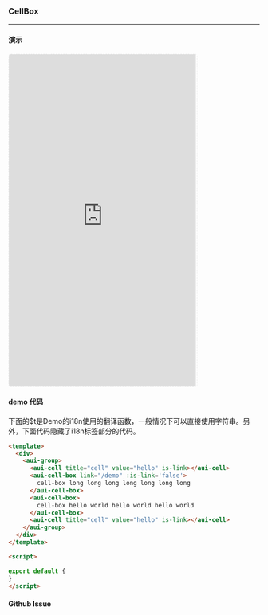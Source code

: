 <!-- ---
nav: zh-CN
--- -->


### CellBox

---

#### 演示

 <div style="width:377px;height:667px;display:inline-block;border:1px dashed #ececec;border-radius:5px;overflow:hidden;">
   <iframe src="https://afexteam.github.io/aui-m-demo/#/component/cell-box" width="375" height="667" border="0" frameborder="0"></iframe>
 </div>

#### demo 代码

<p class="tip">下面的$t是Demo的i18n使用的翻译函数，一般情况下可以直接使用字符串。另外，下面代码隐藏了i18n标签部分的代码。</p>

``` html
<template>
  <div>
    <aui-group>
      <aui-cell title="cell" value="hello" is-link></aui-cell>
      <aui-cell-box link="/demo" :is-link='false'>
        cell-box long long long long long long long
      </aui-cell-box>
      <aui-cell-box>
        cell-box hello world hello world hello world
      </aui-cell-box>
      <aui-cell title="cell" value="hello" is-link></aui-cell>
    </aui-group>
  </div>
</template>

<script>

export default {
}
</script>
```


#### Github Issue